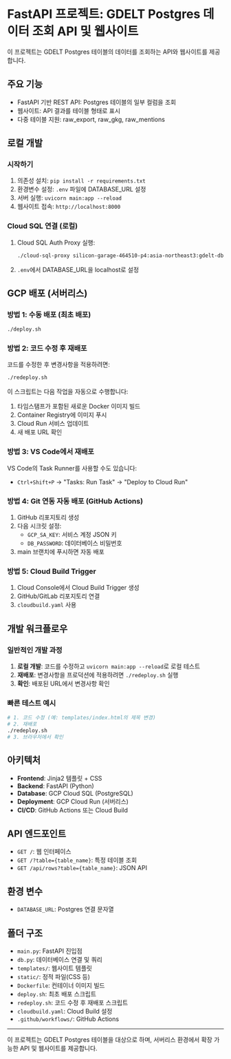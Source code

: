 # FastAPI 프로젝트: GDELT Postgres 데이터 조회 API 및 웹사이트

이 프로젝트는 GDELT Postgres 테이블의 데이터를 조회하는 API와 웹사이트를 제공합니다.

## 주요 기능
- FastAPI 기반 REST API: Postgres 테이블의 일부 컬럼을 조회
- 웹사이트: API 결과를 테이블 형태로 표시
- 다중 테이블 지원: raw_export, raw_gkg, raw_mentions

## 로컬 개발

### 시작하기
1. 의존성 설치: `pip install -r requirements.txt`
2. 환경변수 설정: `.env` 파일에 DATABASE_URL 설정
3. 서버 실행: `uvicorn main:app --reload`
4. 웹사이트 접속: `http://localhost:8000`

### Cloud SQL 연결 (로컬)
1. Cloud SQL Auth Proxy 실행:
   ```bash
   ./cloud-sql-proxy silicon-garage-464510-p4:asia-northeast3:gdelt-db --port 5432
   ```
2. `.env`에서 DATABASE_URL을 localhost로 설정

## GCP 배포 (서버리스)

### 방법 1: 수동 배포 (최초 배포)
```bash
./deploy.sh
```

### 방법 2: 코드 수정 후 재배포
코드를 수정한 후 변경사항을 적용하려면:
```bash
./redeploy.sh
```

이 스크립트는 다음 작업을 자동으로 수행합니다:
1. 타임스탬프가 포함된 새로운 Docker 이미지 빌드
2. Container Registry에 이미지 푸시
3. Cloud Run 서비스 업데이트
4. 새 배포 URL 확인

### 방법 3: VS Code에서 재배포
VS Code의 Task Runner를 사용할 수도 있습니다:
- `Ctrl+Shift+P` → "Tasks: Run Task" → "Deploy to Cloud Run"

### 방법 4: Git 연동 자동 배포 (GitHub Actions)
1. GitHub 리포지토리 생성
2. 다음 시크릿 설정:
   - `GCP_SA_KEY`: 서비스 계정 JSON 키
   - `DB_PASSWORD`: 데이터베이스 비밀번호
3. main 브랜치에 푸시하면 자동 배포

### 방법 5: Cloud Build Trigger
1. Cloud Console에서 Cloud Build Trigger 생성
2. GitHub/GitLab 리포지토리 연결
3. `cloudbuild.yaml` 사용

## 개발 워크플로우

### 일반적인 개발 과정
1. **로컬 개발**: 코드를 수정하고 `uvicorn main:app --reload`로 로컬 테스트
2. **재배포**: 변경사항을 프로덕션에 적용하려면 `./redeploy.sh` 실행
3. **확인**: 배포된 URL에서 변경사항 확인

### 빠른 테스트 예시
```bash
# 1. 코드 수정 (예: templates/index.html의 제목 변경)
# 2. 재배포
./redeploy.sh
# 3. 브라우저에서 확인
```

## 아키텍처
- **Frontend**: Jinja2 템플릿 + CSS
- **Backend**: FastAPI (Python)
- **Database**: GCP Cloud SQL (PostgreSQL)
- **Deployment**: GCP Cloud Run (서버리스)
- **CI/CD**: GitHub Actions 또는 Cloud Build

## API 엔드포인트
- `GET /`: 웹 인터페이스
- `GET /?table={table_name}`: 특정 테이블 조회
- `GET /api/rows?table={table_name}`: JSON API

## 환경 변수
- `DATABASE_URL`: Postgres 연결 문자열

## 폴더 구조
- `main.py`: FastAPI 진입점
- `db.py`: 데이터베이스 연결 및 쿼리
- `templates/`: 웹사이트 템플릿
- `static/`: 정적 파일(CSS 등)
- `Dockerfile`: 컨테이너 이미지 빌드
- `deploy.sh`: 최초 배포 스크립트
- `redeploy.sh`: 코드 수정 후 재배포 스크립트
- `cloudbuild.yaml`: Cloud Build 설정
- `.github/workflows/`: GitHub Actions

---
이 프로젝트는 GDELT Postgres 테이블을 대상으로 하며, 서버리스 환경에서 확장 가능한 API 및 웹사이트를 제공합니다.
